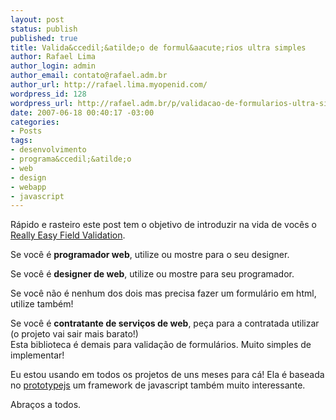 ```yaml
--- 
layout: post
status: publish
published: true
title: Valida&ccedil;&atilde;o de formul&aacute;rios ultra simples
author: Rafael Lima
author_login: admin
author_email: contato@rafael.adm.br
author_url: http://rafael.lima.myopenid.com/
wordpress_id: 128
wordpress_url: http://rafael.adm.br/p/validacao-de-formularios-ultra-simples/
date: 2007-06-18 00:40:17 -03:00
categories: 
- Posts
tags: 
- desenvolvimento
- programa&ccedil;&atilde;o
- web
- design
- webapp
- javascript
---
```

<p>R&aacute;pido e rasteiro este post tem o objetivo de introduzir na vida de voc&ecirc;s o <a href="http://tetlaw.id.au/view/blog/really-easy-field-validation-with-prototype/">Really Easy Field Validation</a>.</p>
<p>Se voc&ecirc; &eacute; <strong>programador web</strong>, utilize ou mostre para o seu designer.</p>
<p>Se voc&ecirc; &eacute;  <strong>designer de web</strong>, utilize ou mostre para seu programador.</p>
<p>Se voc&ecirc; n&atilde;o &eacute; nenhum dos dois mas precisa fazer um formul&aacute;rio em html, utilize tamb&eacute;m!</p>
<p>Se voc&ecirc; &eacute; <strong>contratante de servi&ccedil;os de web</strong>, pe&ccedil;a para a contratada utilizar (o projeto vai sair mais barato!)<br />
Esta biblioteca &eacute; demais para valida&ccedil;&atilde;o de formul&aacute;rios. Muito simples de implementar!</p>
<p>Eu estou usando em todos os projetos de uns meses para c&aacute;! Ela &eacute; baseada no <a href="http://prototypejs.org">prototypejs</a> um framework de javascript tamb&eacute;m muito interessante.</p>
<p>Abra&ccedil;os a todos.
</p>

